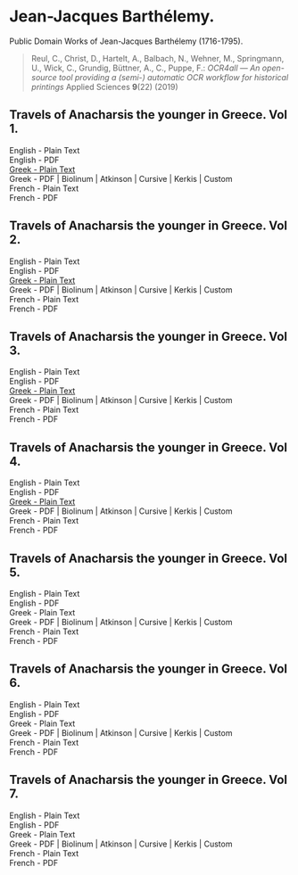 # Jean-Jacques Barthélemy.

Public Domain Works of Jean-Jacques Barthélemy (1716-1795).

> Reul, C., Christ, D., Hartelt, A., Balbach, N., Wehner, M., Springmann, U., Wick, C., Grundig, Büttner, A., C., Puppe, F.: *OCR4all — An open-source tool providing a (semi-) automatic OCR workflow for historical printings* Applied Sciences **9**(22) (2019)

## Travels of Anacharsis the younger in Greece. Vol 1.

English - Plain Text  
English - PDF  
[Greek - Plain Text](travels-anacharsis-younger-greece-01/full-text-greek.md)  
Greek - PDF | Biolinum | Atkinson | Cursive | Kerkis | Custom  
French - Plain Text  
French - PDF  

## Travels of Anacharsis the younger in Greece. Vol 2.

English - Plain Text  
English - PDF  
[Greek - Plain Text](travels-anacharsis-younger-greece-02/full-text-greek.md)  
Greek - PDF | Biolinum | Atkinson | Cursive | Kerkis | Custom  
French - Plain Text  
French - PDF  

## Travels of Anacharsis the younger in Greece. Vol 3.

English - Plain Text  
English - PDF  
[Greek - Plain Text](travels-anacharsis-younger-greece-03/full-text-greek.md)  
Greek - PDF | Biolinum | Atkinson | Cursive | Kerkis | Custom  
French - Plain Text  
French - PDF  

## Travels of Anacharsis the younger in Greece. Vol 4.

English - Plain Text  
English - PDF  
[Greek - Plain Text](travels-anacharsis-younger-greece-04/full-text-greek.md)  
Greek - PDF | Biolinum | Atkinson | Cursive | Kerkis | Custom  
French - Plain Text  
French - PDF  

## Travels of Anacharsis the younger in Greece. Vol 5.

English - Plain Text  
English - PDF  
Greek - Plain Text  
Greek - PDF | Biolinum | Atkinson | Cursive | Kerkis | Custom  
French - Plain Text  
French - PDF  

## Travels of Anacharsis the younger in Greece. Vol 6.

English - Plain Text  
English - PDF  
Greek - Plain Text  
Greek - PDF | Biolinum | Atkinson | Cursive | Kerkis | Custom  
French - Plain Text  
French - PDF  

## Travels of Anacharsis the younger in Greece. Vol 7.

English - Plain Text  
English - PDF  
Greek - Plain Text  
Greek - PDF | Biolinum | Atkinson | Cursive | Kerkis | Custom  
French - Plain Text  
French - PDF  
